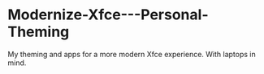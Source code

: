 # Modernize-Xfce---Personal-Theming
My theming and apps for a more modern Xfce experience. With laptops in mind. 
